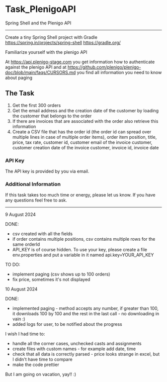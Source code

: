 ﻿# Task_PlenigoAPI

Spring Shell and the Plenigo API

---
Create a tiny Spring Shell project with Gradle
https://spring.in/projects/spring-shell
https://gradle.org/

Familiarize yourself with the plenigo API

At https://api.plenigo-stage.com you get information how to authenticate against the plenigo API and at https://github.com/plenigo/plenigo-doc/blob/main/faqs/CURSORS.md you find all information you need to know about paging

## The Task
1. Get the first 300 orders
2. Get the email address and the creation date of the customer by loading the customer that belongs to the order
3. If there are invoices that are associated with the order also retrieve this information
4. Create a CSV file that has the order id (the order id can spread over multiple lines in case of multiple order items), order item position, title, price, tax rate, customer id, customer email of the invoice customer, customer creation date of the invoice customer, invoice id, invoice date
   
### API Key

The API key is provided by you via email.

### Additional Information

If this task takes too much time or energy, please let us know. If you have any questions feel free to ask.

---
9 August 2024

DONE:
- csv created with all the fields
- if order contains multiple positions, csv contains multiple rows for the same orderId
- API_KEY is of course hidden. To use your key, please create a file env.properties and put a variable in it named api.key=YOUR_API_KEY

TO DO:
- implement paging (csv shows up to 100 orders)
- fix price, sometimes it's not displayed

10 August 2024

DONE:
- implemented paging - method accepts any number, if greater than 100, it downloads 100 by 100 and the rest in the last call - no downloading in vain :)
- added logs for user, to be notified about the progress

I wish I had time to:
- handle all the corner cases, unchecked casts and assignments
- create files with custom names - for example add date, time
- check that all data is correctly parsed - price looks strange in excel, but I didn't have time to compare
- make the code prettier

But I am going on vacation, yay!! :)
